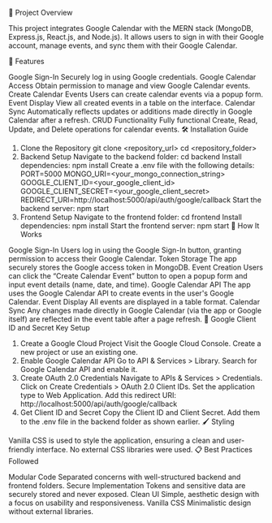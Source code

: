 📄 Project Overview

This project integrates Google Calendar with the MERN stack (MongoDB, Express.js, React.js, and Node.js). It allows users to sign in with their Google account, manage events, and sync them with their Google Calendar.

🌟 Features

Google Sign-In
Securely log in using Google credentials.
Google Calendar Access
Obtain permission to manage and view Google Calendar events.
Create Calendar Events
Users can create calendar events via a popup form.
Event Display
View all created events in a table on the interface.
Calendar Sync
Automatically reflects updates or additions made directly in Google Calendar after a refresh.
CRUD Functionality
Fully functional Create, Read, Update, and Delete operations for calendar events.
🛠️ Installation Guide

1. Clone the Repository
git clone <repository_url>
cd <repository_folder>
2. Backend Setup
Navigate to the backend folder:
cd backend
Install dependencies:
npm install
Create a .env file with the following details:
PORT=5000
MONGO_URI=<your_mongo_connection_string>
GOOGLE_CLIENT_ID=<your_google_client_id>
GOOGLE_CLIENT_SECRET=<your_google_client_secret>
REDIRECT_URI=http://localhost:5000/api/auth/google/callback
Start the backend server:
npm start
3. Frontend Setup
Navigate to the frontend folder:
cd frontend
Install dependencies:
npm install
Start the frontend server:
npm start
🚀 How It Works

Google Sign-In
Users log in using the Google Sign-In button, granting permission to access their Google Calendar.
Token Storage
The app securely stores the Google access token in MongoDB.
Event Creation
Users can click the “Create Calendar Event” button to open a popup form and input event details (name, date, and time).
Google Calendar API
The app uses the Google Calendar API to create events in the user's Google Calendar.
Event Display
All events are displayed in a table format.
Calendar Sync
Any changes made directly in Google Calendar (via the app or Google itself) are reflected in the event table after a page refresh.
🔑 Google Client ID and Secret Key Setup

1. Create a Google Cloud Project
Visit the Google Cloud Console.
Create a new project or use an existing one.
2. Enable Google Calendar API
Go to API & Services > Library.
Search for Google Calendar API and enable it.
3. Create OAuth 2.0 Credentials
Navigate to APIs & Services > Credentials.
Click on Create Credentials > OAuth 2.0 Client IDs.
Set the application type to Web Application.
Add this redirect URI:
http://localhost:5000/api/auth/google/callback
4. Get Client ID and Secret
Copy the Client ID and Client Secret.
Add them to the .env file in the backend folder as shown earlier.
🖌️ Styling

Vanilla CSS is used to style the application, ensuring a clean and user-friendly interface.
No external CSS libraries were used.
📋 Best Practices Followed

Modular Code
Separated concerns with well-structured backend and frontend folders.
Secure Implementation
Tokens and sensitive data are securely stored and never exposed.
Clean UI
Simple, aesthetic design with a focus on usability and responsiveness.
Vanilla CSS
Minimalistic design without external libraries.
